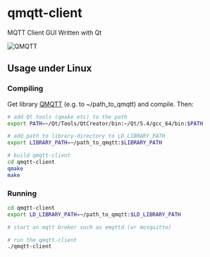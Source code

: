 qmqtt-client
============

MQTT Client GUI Written with Qt

![QMQTT](https://f.cloud.github.com/assets/11869/320033/9264bc5c-990e-11e2-91d0-ddcb400bbf5f.png)

## Usage under Linux

### Compiling

Get library [QMQTT](https://github.com/emqtt/qmqtt) (e.g. to ~/path_to_qmqtt) and compile. Then:
```bash
# add Qt tools (qmake etc) to the path
export PATH=~/Qt/Tools/QtCreator/bin:~/Qt/5.4/gcc_64/bin:$PATH

# add path to library-directory to LD_LIBRARY_PATH
export LIBRARY_PATH=~/path_to_qmqtt:$LIBRARY_PATH

# build qmqtt-client
cd qmqtt-client
qmake
make
```

### Running

```bash
cd qmqtt-client
export LD_LIBRARY_PATH=~/path_to_qmqtt:$LD_LIBRARY_PATH

# start an mqtt broker such as emqttd (or mosquitto)

# run the qmqtt-client
./qmqtt-client
```
